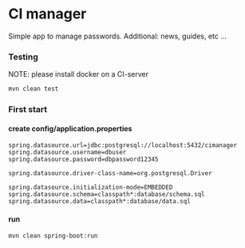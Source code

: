 # CI manager
Simple app to manage passwords.
Additional: news, guides, etc ...
### Testing
NOTE: please install docker on a CI-server
```bash
mvn clean test
```
### First start
#### create config/application.properties
``` 
spring.datasource.url=jdbc:postgresql://localhost:5432/cimanager
spring.datasource.username=dbuser
spring.datasource.password=dbpassword12345

spring.datasource.driver-class-name=org.postgresql.Driver

spring.datasource.initialization-mode=EMBEDDED
spring.datasource.schema=classpath*:database/schema.sql
spring.datasource.data=classpath*:database/data.sql
``` 
#### run
```bash
mvn clean spring-boot:run
```



